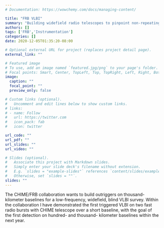 ```yaml
---
# Documentation: https://wowchemy.com/docs/managing-content/

title: "FRB VLBI"
summary: "Building widefield radio telescopes to pinpoint non-repeating fast radio bursts"
authors: []
tags: ['FRB','Instrumentation']
categories: []
date: 2020-12-05T01:35:20-08:00

# Optional external URL for project (replaces project detail page).
external_link: ""

# Featured image
# To use, add an image named `featured.jpg/png` to your page's folder.
# Focal points: Smart, Center, TopLeft, Top, TopRight, Left, Right, BottomLeft, Bottom, BottomRight.
image:
  caption: ""
  focal_point: ""
  preview_only: false

# Custom links (optional).
#   Uncomment and edit lines below to show custom links.
# links:
# - name: Follow
#   url: https://twitter.com
#   icon_pack: fab
#   icon: twitter

url_code: ""
url_pdf: ""
url_slides: ""
url_video: ""

# Slides (optional).
#   Associate this project with Markdown slides.
#   Simply enter your slide deck's filename without extension.
#   E.g. `slides = "example-slides"` references `content/slides/example-slides.md`.
#   Otherwise, set `slides = ""`.
slides: ""
---
```

The CHIME/FRB collaboration wants to build outriggers on thousand-kilometer baselines for a low-frequency, widefield, blind VLBI survey. Within the collaboration I have demonstrated the first triggered VLBI on two fast radio bursts with CHIME telescope over a short baseline, with the goal of the first detection on hundred- and thousand- kilometer baselines within the next year.
